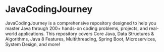 # JavaCodingJourney
JavaCodingJourney is a comprehensive repository designed to help you master Java through 200+ hands-on coding problems, projects, and real-world applications. This repository covers Core Java, Data Structures &amp; Algorithms, Java 8 Features, Multithreading, Spring Boot, Microservices, System Design, and more!
